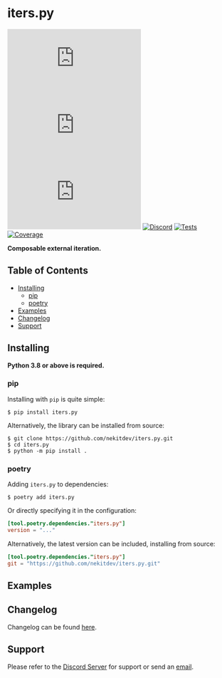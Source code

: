 # iters.py

[![License][License Badge]][License]
[![Version][Version Badge]][Package]
[![Downloads][Downloads Badge]][Package]
[![Discord][Discord Badge]][Discord]
[![Tests][Tests Badge]][Actions]
[![Coverage][Coverage Badge]][Coverage]
<!--
[![Documentation][Documentation Badge]][Documentation]
-->

**Composable external iteration.**

<!-- TODO: small description here -->

## Table of Contents

<!--
- [Documentation](#documenation)
-->
- [Installing](#installing)
    - [pip](#pip)
    - [poetry](#poetry)
- [Examples](#examples)
- [Changelog](#changelog)
- [Support](#support)
<!--
- [Contributing](#contributing)
-->

## Installing

**Python 3.8 or above is required.**

### pip

Installing with `pip` is quite simple:

```console
$ pip install iters.py
```

Alternatively, the library can be installed from source:

```console
$ git clone https://github.com/nekitdev/iters.py.git
$ cd iters.py
$ python -m pip install .
```

### poetry

Adding `iters.py` to dependencies:

```console
$ poetry add iters.py
```

Or directly specifying it in the configuration:

```toml
[tool.poetry.dependencies."iters.py"]
version = "..."
```

Alternatively, the latest version can be included, installing from source:

```toml
[tool.poetry.dependencies."iters.py"]
git = "https://github.com/nekitdev/iters.py.git"
```

## Examples

<!-- TODO: introduce some examples -->

<!--
## Documentation
Documentation is located [here][Documentation].
-->

## Changelog

Changelog can be found [here][Changelog].

## Support

Please refer to the [Discord Server][Discord] for support or send an [email][Email].

<!--
## Contributing

If you are interested in contributing to the project, please make sure to take a look at the
[Contributing Guide][Contributing Guide], as well as the [Code of Conduct][Code of Conduct].
-->

[Email]: mailto:support@nekit.dev?subject=iters.py
[Discord]: https://nekit.dev/discord

[Actions]: https://github.com/nekitdev/iters.py/actions

[Changelog]: https://github.com/nekitdev/iters.py/blob/main/CHANGELOG.md
[Code of Conduct]: https://github.com/nekitdev/iters.py/blob/main/CODE_OF_CONDUCT.md
[Contributing Guide]: https://github.com/nekitdev/iters.py/blob/main/CONTRIBUTING.md

[License]: https://github.com/nekitdev/iters.py/blob/main/LICENSE
[Package]: https://pypi.org/project/iters.py
[Coverage]: https://codecov.io/github/nekitdev/iters.py

[Documentation]: https://iters-py.readthedocs.io/

[Discord Badge]: https://img.shields.io/badge/chat-discord-5865f2
[License Badge]: https://img.shields.io/pypi/l/iters.py
[Version Badge]: https://img.shields.io/pypi/v/iters.py
[Downloads Badge]: https://img.shields.io/pypi/dm/iters.py

[Documentation Badge]: https://readthedocs.org/projects/iters-py/badge

[Tests Badge]: https://github.com/nekitdev/iters.py/actions/workflows/tests.yml/badge.svg
[Coverage Badge]: https://codecov.io/github/nekitdev/iters.py/branch/main/graph/badge.svg
